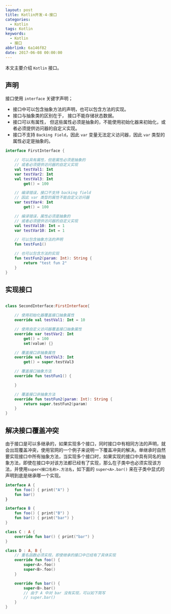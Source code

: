 ```yaml
---
layout: post
title: Kotlin开发-4-接口
categories:
  - Kotlin
tags: Kotlin
keywords:
  - Kotlin
  - 接口
abbrlink: 6a146f82
date: 2017-06-08 00:00:00
---
```


本文主要介绍 `Kotlin` 接口。


<!--more-->

## 声明

接口使用 `interface` 关键字声明；

- 接口中可以包含抽象方法的声明，也可以包含方法的实现。
- 接口与抽象类的区别在于， 接口不能存储状态数据。 
- 接口可以有属性， 但这些属性必须是抽象的，不能使用初始化器来初始化，或者必须提供访问器的自定义实现。
- 接口不支持 `Backing Field`，因此 `var` 变量无法定义访问器，因此 `var` 类型的属性必定是抽象的。

```kotlin
interface FirstInterface {

    // 可以具有属性，但是属性必须是抽象的
    // 或者必须提供访问器的自定义实现
    val testVal1: Int
    var testVar2: Int
    val testVal3: Int
        get() = 100

    // 编译错误，接口不支持 backing field
    // 因此 var 类型的属性不能自定义访问器
    var testVar4: Int
        get() = 100

    // 编译错误，属性必须是抽象的
    // 或者必须提供访问器的自定义实现
    val testVal10: Int = 1
    var testVar10: Int = 1

    // 可以包含抽象方法的声明
    fun testFun1()

    // 也可以包含方法的实现
    fun testFun2(param: Int): String {
        return "test fun 2"
    }
}
```

## 实现接口

```kotlin

class SecondInterface:FirstInterface{

    // 使用初始化器覆盖接口抽象属性
    override val testVal1: Int = 10

    // 使用自定义访问器覆盖接口抽象属性
    override var testVar2: Int
        get() = 100
        set(value) {}

    // 覆盖接口非抽象属性
    override val testVal3: Int
        get() = super.testVal3

    // 覆盖接口抽象方法
    override fun testFun1() {

    }

    // 覆盖接口非抽象方法
    override fun testFun2(param: Int): String {
        return super.testFun2(param)
    }
}
```

## 解决接口覆盖冲突

由于接口是可以多继承的，如果实现多个接口，同时接口中有相同方法的声明，就会出现覆盖冲突，使用官网的一个例子来说明一下覆盖冲突的解决。单继承时自然要实现接口中所有抽象方法，当实现多个接口时，如果实现的接口中具有同名的抽象方法，即使在接口中对该方法都已经有了实现，那么在子类中也必须实现该方法，并使用`super<接口名称>.方法名`，如下面的 `super<A>.bar()` 来在子类中显式的声明到底是继承哪一个实现。	

```kotlin
interface A {
    fun foo() { print("A") }
    fun bar()
}

interface B {
    fun foo() { print("B") }
    fun bar() { print("bar") }
}

class C : A {
    override fun bar() { print("bar") }
}

class D : A, B {
    // 重名函数必须实现，即使继承的接口中已经有了具体实现
    override fun foo() {
        super<A>.foo()
        super<B>.foo()
    }

    override fun bar() {
        super<B>.bar()
        // 由于 A 中对 bar 没有实现，可以如下简写
        // super.bar()
    }
}
```
 